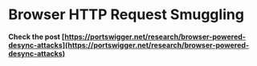 # Browser HTTP Request Smuggling





**Check the post [https://portswigger.net/research/browser-powered-desync-attacks](https://portswigger.net/research/browser-powered-desync-attacks)**



